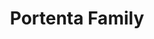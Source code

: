 ---
title: Portenta Family
description: Industrial-grade, reliable and secure modules with outstanding computational power.
bu: pro
---